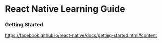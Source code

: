 # React Native Learning Guide

### Getting Started

https://facebook.github.io/react-native/docs/getting-started.html#content

